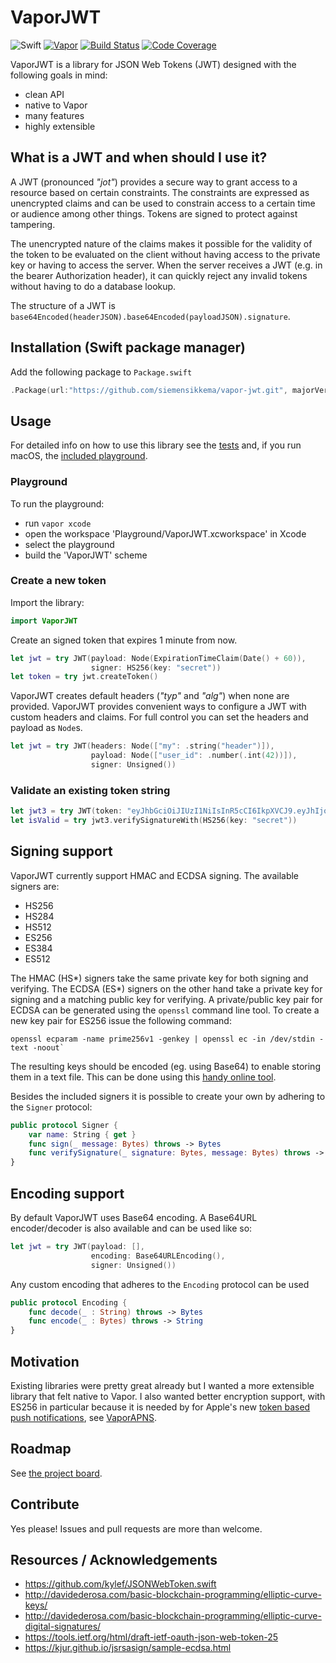 # VaporJWT

![Swift](http://img.shields.io/badge/swift-3.0-brightgreen.svg)
[![Vapor](https://img.shields.io/badge/Vapor-1.1-green.svg)](http://vapor.codes)
[![Build Status](https://travis-ci.org/siemensikkema/vapor-jwt.svg?branch=master)](https://travis-ci.org/siemensikkema/vapor-jwt)
[![Code Coverage](https://codecov.io/gh/siemensikkema/vapor-jwt/branch/master/graph/badge.svg)](https://codecov.io/gh/siemensikkema/vapor-jwt)

VaporJWT is a library for JSON Web Tokens (JWT) designed with the following goals in mind:
- clean API
- native to Vapor
- many features
- highly extensible

## What is a JWT and when should I use it?
A JWT (pronounced *"jot"*) provides a secure way to grant access to a resource based on certain constraints. The constraints are expressed as unencrypted claims and can be used to constrain access to a certain time or audience among other things. Tokens are signed to protect against tampering.

The unencrypted nature of the claims makes it possible for the validity of the token to be evaluated on the client without having access to the private key or having to access the server. When the server receives a JWT (e.g. in the bearer Authorization header), it can quickly reject any invalid tokens without having to do a database lookup.

The structure of a JWT is `base64Encoded(headerJSON).base64Encoded(payloadJSON).signature`.

## Installation (Swift package manager)

Add the following package to `Package.swift`
```swift
.Package(url:"https://github.com/siemensikkema/vapor-jwt.git", majorVersion: 0, minor: 5)
```

## Usage
For detailed info on how to use this library see the [tests](https://github.com/siemensikkema/vapor-jwt/tree/master/Tests/VaporJWTTests) and, if you run macOS, the [included playground](https://github.com/siemensikkema/vapor-jwt/tree/master/Playground).

### Playground
To run the playground:
* run `vapor xcode`
* open the workspace 'Playground/VaporJWT.xcworkspace' in Xcode
* select the playground
* build the 'VaporJWT' scheme

### Create a new token
Import the library:
```swift
import VaporJWT
```
Create an signed token that expires 1 minute from now.
```swift
let jwt = try JWT(payload: Node(ExpirationTimeClaim(Date() + 60)),
                  signer: HS256(key: "secret"))
let token = try jwt.createToken()
```
VaporJWT creates default headers (*"typ"* and *"alg"*) when none are provided. VaporJWT provides convenient ways to configure a JWT with custom headers and claims. For full control you can set the headers and payload as `Node`s.
```swift
let jwt = try JWT(headers: Node(["my": .string("header")]),
                  payload: Node(["user_id": .number(.int(42))]),
                  signer: Unsigned())
```

### Validate an existing token string
```swift
let jwt3 = try JWT(token: "eyJhbGciOiJIUzI1NiIsInR5cCI6IkpXVCJ9.eyJhIjoiYiJ9.jiMyrsmD8AoHWeQgmxZ5yq8z0lXS67/QGs52AzC8Ru8=")
let isValid = try jwt3.verifySignatureWith(HS256(key: "secret"))
```

## Signing support
VaporJWT currently support HMAC and ECDSA signing. The available signers are:
* HS256
* HS284
* HS512
* ES256
* ES384
* ES512

The HMAC (HS\*) signers take the same private key for both signing and verifying. The ECDSA (ES\*) signers on the other hand take a private key for signing and a matching public key for verifying. A private/public key pair for ECDSA can be generated using the `openssl` command line tool. To create a new key pair for ES256 issue the following command:
```
openssl ecparam -name prime256v1 -genkey | openssl ec -in /dev/stdin -text -noout`
```
The resulting keys should be encoded (eg. using Base64) to enable storing them in a text file. This can be done using this [handy online tool](http://tomeko.net/online_tools/hex_to_base64.php).

Besides the included signers it is possible to create your own by adhering to the `Signer` protocol:

```swift
public protocol Signer {
    var name: String { get }
    func sign(_ message: Bytes) throws -> Bytes
    func verifySignature(_ signature: Bytes, message: Bytes) throws -> Bool
}
```

## Encoding support
By default VaporJWT uses Base64 encoding. A Base64URL encoder/decoder is also available and can be used like so:

```swift
let jwt = try JWT(payload: [],
                  encoding: Base64URLEncoding(),
                  signer: Unsigned())
```
Any custom encoding that adheres to the `Encoding` protocol can be used

```swift
public protocol Encoding {
    func decode(_ : String) throws -> Bytes
    func encode(_ : Bytes) throws -> String
}
```

## Motivation
Existing libraries were pretty great already but I wanted a more extensible library that felt native to Vapor. I also wanted better encryption support, with ES256 in particular because it is needed by for Apple's new [token based push notifications](https://developer.apple.com/library/content/documentation/NetworkingInternet/Conceptual/RemoteNotificationsPG/Chapters/ApplePushService.html#//apple_ref/doc/uid/TP40008194-CH100-SW11), see [VaporAPNS](https://github.com/matthijs2704/vapor-apns).

## Roadmap
See [the project board](https://github.com/siemensikkema/vapor-jwt/projects/1).

## Contribute
Yes please! Issues and pull requests are more than welcome.

## Resources / Acknowledgements
* https://github.com/kylef/JSONWebToken.swift
* http://davidederosa.com/basic-blockchain-programming/elliptic-curve-keys/
* http://davidederosa.com/basic-blockchain-programming/elliptic-curve-digital-signatures/
* https://tools.ietf.org/html/draft-ietf-oauth-json-web-token-25
* https://kjur.github.io/jsrsasign/sample-ecdsa.html

